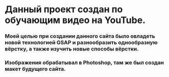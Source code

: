 # Данный проект создан по обучающим видео на YouTube.
### Моей целью при создании данного сайта было овладеть новой технологией GSAP и разнообразить однообразную вёрстку, а также изучить новые способы вёрстки.
### Изображения обрабатывал в Photoshop, там же был создан макет будущего сайта.